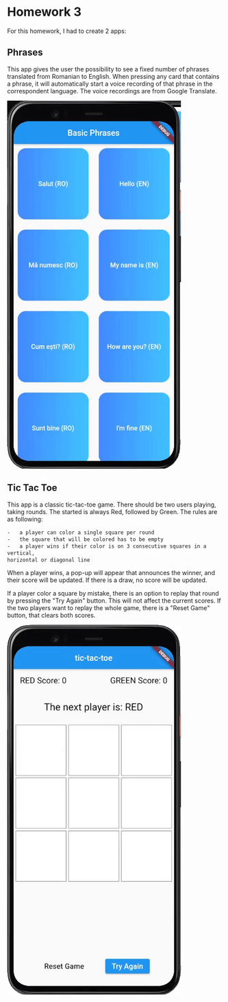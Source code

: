 Homework 3
==========

For this homework, I had to create 2 apps:

Phrases
-------

This app gives the user the possibility to see a fixed number of phrases translated
from Romanian to English. When pressing any card that contains a phrase, it will
automatically start a voice recording of that phrase in the correspondent language. 
The voice recordings are from Google Translate.

![alt text](tema3_phrases.gif "Phrases")

Tic Tac Toe
-----------

This app is a classic tic-tac-toe game. There should be two users playing, taking rounds.
The started is always Red, followed by Green. The rules are as following:

    -   a player can color a single square per round
    -   the square that will be colored has to be empty
    -   a player wins if their color is on 3 consecutive squares in a vertical, 
    horizontal or diagonal line
    
When a player wins, a pop-up will appear that announces the winner, and their score 
will be updated. If there is a draw, no score will be updated.

If a player color a square by mistake, there is an option to replay that round by pressing
the "Try Again" button. This will not affect the current scores. If the two players want
 to replay the whole game, there is a "Reset Game" button, that clears both scores.
 
![alt text](tema3_tictactoe.gif "Tic Tac Toe")